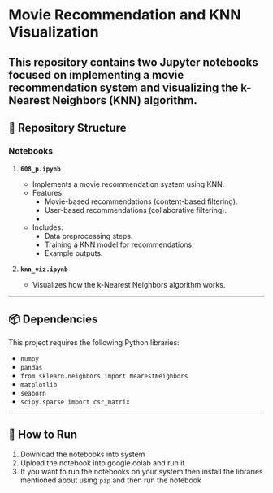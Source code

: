 # Movie Recommendation and KNN Visualization

This repository contains two Jupyter notebooks focused on implementing a **movie recommendation system** and visualizing the **k-Nearest Neighbors (KNN)** algorithm.
---

## 📂 Repository Structure

### **Notebooks**
1. **`608_p.ipynb`**
   - Implements a movie recommendation system using KNN.
   - Features:
     - Movie-based recommendations (content-based filtering).
     - User-based recommendations (collaborative filtering).
     - 
   - Includes:
     - Data preprocessing steps.
     - Training a KNN model for recommendations.
     - Example outputs.

2. **`knn_viz.ipynb`**
   - Visualizes how the k-Nearest Neighbors algorithm works.
---

## 📦 Dependencies

This project requires the following Python libraries:

- `numpy`
- `pandas`
- `from sklearn.neighbors import NearestNeighbors`
- `matplotlib`
- `seaborn`
- `scipy.sparse import csr_matrix`

---

## 🚀 How to Run

1. Download the notebooks into system
2. Upload the notebook into google colab and run it.
3. If you want to run the notebooks on your system then install the libraries mentioned about using `pip` and then run the notebook
